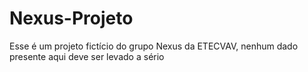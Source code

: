 # Nexus-Projeto
Esse é um projeto fictício do grupo Nexus da ETECVAV, nenhum dado presente aqui deve ser levado a sério
